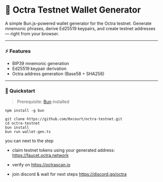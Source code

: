 # 🧠 Octra Testnet Wallet Generator

A simple Bun.js-powered wallet generator for the Octra testnet.
Generate mnemonic phrases, derive Ed25519 keypairs, and create testnet addresses — right from your browser.

---

### ⚡ Features

- BIP39 mnemonic generation
- Ed25519 keypair derivation
- Octra address generation (Base58 + SHA256)


---

### 🚀 Quickstart

> Prerequisite: [Bun](https://bun.sh) installed

```
npm install -g bun
```


```
git clone https://github.com/0xcourt/octra-testnet.git
cd octra-testnet
bun install
bun run wallet-gen.ts
```

you can next to the step


- claim testnet tokens using your generated address: 
https://faucet.octra.network 

- verify on
https://octrascan.io

- join discord & wait for next steps
https://discord.gg/octra
